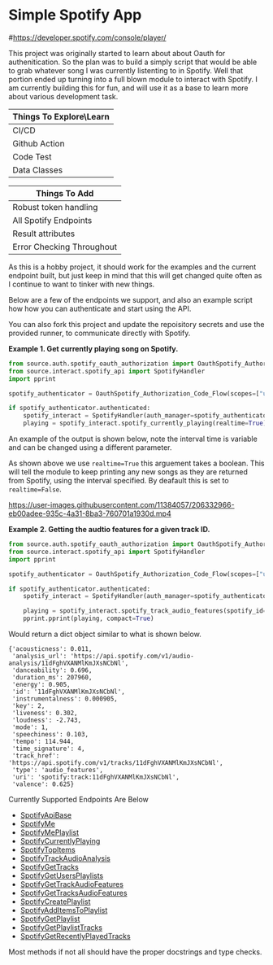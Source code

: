 
# Simple Spotify App
#https://developer.spotify.com/console/player/

This project was originally started to learn about about Oauth for authenitication. 
So the plan was to build a simply script that would be able to grab whatever song I was currently listenting to in Spotify. 
Well that portion ended up turning into a full blown module to interact with Spotify. 
I am currently building this for fun, and will use it as a base to learn more about various development task.


| Things To Explore\Learn |  
|-------------------------|
| CI/CD                   |
| Github Action           |
| Code Test               |
| Data Classes            |


| Things To Add             |  
|---------------------------|
| Robust token handling     |
| All Spotify Endpoints     |
| Result attributes         |
| Error Checking Throughout |

As this is a hobby project, it should work for the examples and the current endpoint built, but just keep in mind that 
this will get changed quite often as I continue to want to tinker with new things. 

Below are a few of the endpoints we support, and also an example script how how you can authenticate and start using the API. 

You can also fork this project and update the repoisitory secrets and use the provided runner, to communicate directly with Spotify.

**Example 1. Get currently playing song on Spotify.**

```python
from source.auth.spotify_oauth_authorization import OauthSpotify_Authorization_Code_Flow
from source.interact.spotify_api import SpotifyHandler
import pprint

spotify_authenticator = OauthSpotify_Authorization_Code_Flow(scopes=["user-read-currently-playing"])

if spotify_authenticator.authenticated:
    spotify_interact = SpotifyHandler(auth_manager=spotify_authenticator)
    playing = spotify_interact.spotify_currently_playing(realtime=True)
```

An example of the output is shown below, note the interval time is variable and can be changed using a different parameter. 

As shown above we use `realtime=True` this arguement takes a boolean. This will tell the module to keep printing any new songs
as they are returned from Spotify, using the interval specified. By deafault this is set to `realtime=False`.

https://user-images.githubusercontent.com/11384057/206332966-eb00adee-935c-4a31-8ba3-760701a1930d.mp4

**Example 2. Getting the audtio features for a given track ID.**

```python
from source.auth.spotify_oauth_authorization import OauthSpotify_Authorization_Code_Flow
from source.interact.spotify_api import SpotifyHandler
import pprint

spotify_authenticator = OauthSpotify_Authorization_Code_Flow(scopes=["user-read-recently-played", 'user-top-read'])

if spotify_authenticator.authenticated:
    spotify_interact = SpotifyHandler(auth_manager=spotify_authenticator)

    playing = spotify_interact.spotify_track_audio_features(spotify_id="11dFghVXANMlKmJXsNCbNl")
    pprint.pprint(playing, compact=True)
```

Would return a dict object similar to what is shown below.

```commandline
{'acousticness': 0.011,                                                             
 'analysis_url': 'https://api.spotify.com/v1/audio-analysis/11dFghVXANMlKmJXsNCbNl',
 'danceability': 0.696,                                                             
 'duration_ms': 207960,                                                             
 'energy': 0.905,                                                                   
 'id': '11dFghVXANMlKmJXsNCbNl',                                                    
 'instrumentalness': 0.000905,
 'key': 2,
 'liveness': 0.302,
 'loudness': -2.743,
 'mode': 1,
 'speechiness': 0.103,
 'tempo': 114.944,
 'time_signature': 4,
 'track_href': 'https://api.spotify.com/v1/tracks/11dFghVXANMlKmJXsNCbNl',
 'type': 'audio_features',
 'uri': 'spotify:track:11dFghVXANMlKmJXsNCbNl',
 'valence': 0.625}

```

Currently Supported Endpoints Are Below


* [SpotifyApiBase](https://developer.spotify.com/documentation/web-api/)
* [SpotifyMe](https://developer.spotify.com/documentation/web-api/reference/#/operations/get-current-users-profile)
* [SpotifyMePlaylist](https://developer.spotify.com/documentation/web-api/reference/#/operations/get-a-list-of-current-users-playlists)
* [SpotifyCurrentlyPlaying](https://developer.spotify.com/documentation/web-api/reference/#/operations/get-the-users-currently-playing-track)
* [SpotifyTopItems](https://developer.spotify.com/documentation/web-api/reference/#/operations/get-users-top-artists-and-tracks)
* [SpotifyTrackAudioAnalysis](https://developer.spotify.com/documentation/web-api/reference/#/operations/get-audio-analysis)
* [SpotifyGetTracks](https://developer.spotify.com/documentation/web-api/reference/#/operations/get-several-tracks)
* [SpotifyGetUsersPlaylists](https://developer.spotify.com/documentation/web-api/reference/#/operations/get-list-users-playlists)
* [SpotifyGetTrackAudioFeatures](https://developer.spotify.com/documentation/web-api/reference/#/operations/get-audio-features)
* [SpotifyGetTracksAudioFeatures](https://developer.spotify.com/documentation/web-api/reference/#/operations/get-several-audio-features)
* [SpotifyCreatePlaylist](https://developer.spotify.com/documentation/web-api/reference/#/operations/create-playlist)
* [SpotifyAddItemsToPlaylist](https://developer.spotify.com/documentation/web-api/reference/#/operations/add-tracks-to-playlist)
* [SpotifyGetPlaylist](https://developer.spotify.com/documentation/web-api/reference/#/operations/get-playlist)
* [SpotifyGetPlaylistTracks](https://developer.spotify.com/documentation/web-api/reference/#/operations/get-playlists-tracks)
* [SpotifyGetRecentlyPlayedTracks](https://developer.spotify.com/documentation/web-api/reference/#/operations/get-recently-played)

Most methods if not all should have the proper docstrings and type checks.

